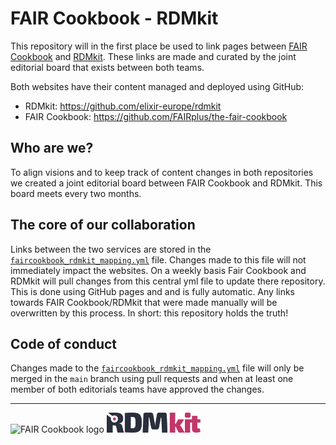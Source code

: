 # FAIR Cookbook - RDMkit

This repository will in the first place be used to link pages between [FAIR Cookbook](https://faircookbook.elixir-europe.org/) and [RDMkit](https://rdmkit.elixir-europe.org/). These links are made and curated by the joint editorial board that exists between both teams. 

Both websites have their content managed and deployed using GitHub:

- RDMkit: https://github.com/elixir-europe/rdmkit
- FAIR Cookbook: https://github.com/FAIRplus/the-fair-cookbook

## Who are we?

To align visions and to keep track of content changes in both repositories we created a joint editorial board between FAIR Cookbook and RDMkit. This board meets every two months.

## The core of our collaboration

Links between the two services are stored in the [`faircookbook_rdmkit_mapping.yml`](https://github.com/elixir-europe/faircookbook-rdmkit/blob/main/faircookbook_rdmkit_mapping.yml) file. Changes made to this file will not immediately impact the websites. On a weekly basis Fair Cookbook and RDMkit will pull changes from this central yml file to update there repository. This is done using GitHub pages and and is fully automatic. Any links towards FAIR Cookbook/RDMkit that were made manually will be overwritten by this process. In short: this repository holds the truth!

## Code of conduct

Changes made to the [`faircookbook_rdmkit_mapping.yml`](https://github.com/elixir-europe/faircookbook-rdmkit/blob/main/faircookbook_rdmkit_mapping.yml) file will only be merged in the `main` branch using pull requests and when at least one member of both editorials teams have approved the changes.

---

<img src="https://faircookbook.elixir-europe.org/_static/cookbook-logo-small.png" alt="FAIR Cookbook logo" width="200"/>     

<img src="https://raw.githubusercontent.com/elixir-europe/rdmkit/master/assets/img/RDMkit_logo.svg" alt="RDMkit logo" width="150"/>


